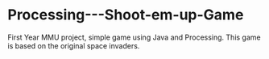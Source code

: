 # Processing---Shoot-em-up-Game
First Year MMU project, simple game using Java and Processing. This game is based on the original space invaders.

